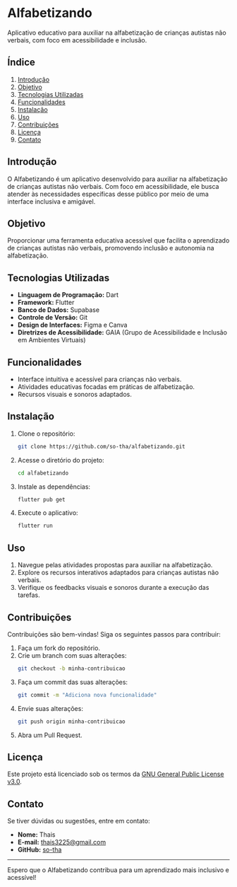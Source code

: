 # Alfabetizando

Aplicativo educativo para auxiliar na alfabetização de crianças autistas não verbais, com foco em acessibilidade e inclusão.

## Índice
1. [Introdução](#introdução)
2. [Objetivo](#objetivo)
3. [Tecnologias Utilizadas](#tecnologias-utilizadas)
4. [Funcionalidades](#funcionalidades)
5. [Instalação](#instalação)
6. [Uso](#uso)
8. [Contribuições](#contribuições)
9. [Licença](#licença)
10. [Contato](#contato)

## Introdução
O Alfabetizando é um aplicativo desenvolvido para auxiliar na alfabetização de crianças autistas não verbais. Com foco em acessibilidade, ele busca atender às necessidades específicas desse público por meio de uma interface inclusiva e amigável.

## Objetivo
Proporcionar uma ferramenta educativa acessível que facilita o aprendizado de crianças autistas não verbais, promovendo inclusão e autonomia na alfabetização.

## Tecnologias Utilizadas
- **Linguagem de Programação:** Dart  
- **Framework:** Flutter  
- **Banco de Dados:** Supabase  
- **Controle de Versão:** Git  
- **Design de Interfaces:** Figma e Canva  
- **Diretrizes de Acessibilidade:** GAIA (Grupo de Acessibilidade e Inclusão em Ambientes Virtuais)  

## Funcionalidades
- Interface intuitiva e acessível para crianças não verbais.
- Atividades educativas focadas em práticas de alfabetização.
- Recursos visuais e sonoros adaptados.

## Instalação
1. Clone o repositório:
   ```bash
   git clone https://github.com/so-tha/alfabetizando.git
   ```
2. Acesse o diretório do projeto:
   ```bash
   cd alfabetizando
   ```
3. Instale as dependências:
   ```bash
   flutter pub get
   ```
4. Execute o aplicativo:
   ```bash
   flutter run
   ```

## Uso
1. Navegue pelas atividades propostas para auxiliar na alfabetização.
2. Explore os recursos interativos adaptados para crianças autistas não verbais.
3. Verifique os feedbacks visuais e sonoros durante a execução das tarefas.

## Contribuições
Contribuições são bem-vindas! Siga os seguintes passos para contribuir:
1. Faça um fork do repositório.
2. Crie um branch com suas alterações:
   ```bash
   git checkout -b minha-contribuicao
   ```
3. Faça um commit das suas alterações:
   ```bash
   git commit -m "Adiciona nova funcionalidade"
   ```
4. Envie suas alterações:
   ```bash
   git push origin minha-contribuicao
   ```
5. Abra um Pull Request.

## Licença
Este projeto está licenciado sob os termos da [GNU General Public License v3.0](LICENSE).

## Contato
Se tiver dúvidas ou sugestões, entre em contato:
- **Nome:** Thais
- **E-mail:** thais3225@gmail.com
- **GitHub:** [so-tha](https://github.com/so-tha)

---

Espero que o Alfabetizando contribua para um aprendizado mais inclusivo e acessível!

